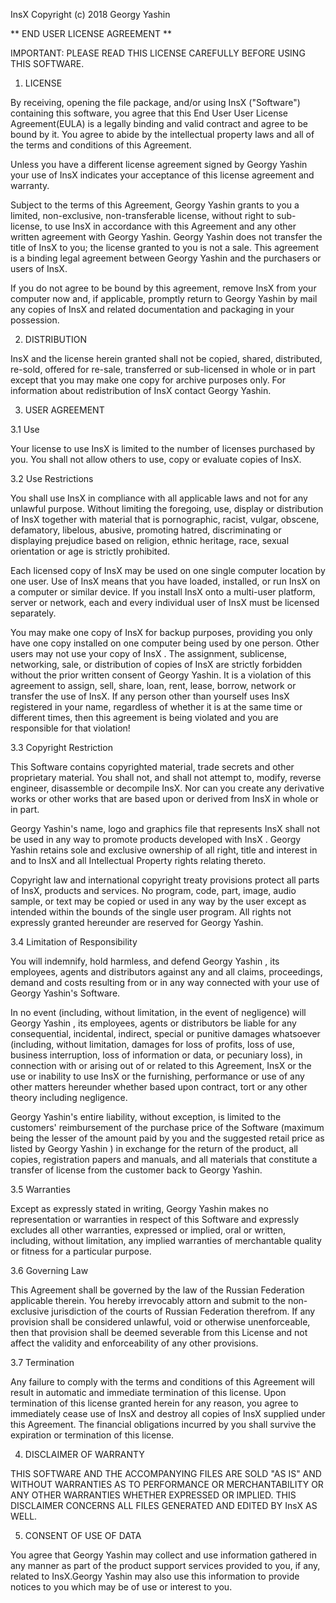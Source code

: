 
InsX
Copyright (c) 2018 Georgy Yashin

** END USER LICENSE AGREEMENT **

IMPORTANT: PLEASE READ THIS LICENSE CAREFULLY BEFORE USING THIS SOFTWARE.

1. LICENSE

By receiving, opening the file package, and/or using InsX ("Software") containing this software, you agree that this End User User License Agreement(EULA) is a legally binding and valid contract and agree to be bound by it. You agree to abide by the intellectual property laws and all of the terms and conditions of this Agreement.

Unless you have a different license agreement signed by Georgy Yashin your use of InsX indicates your acceptance of this license agreement and warranty.

Subject to the terms of this Agreement, Georgy Yashin grants to you a limited, non-exclusive, non-transferable license, without right to sub-license, to use InsX in accordance with this Agreement and any other written agreement with Georgy Yashin. Georgy Yashin does not transfer the title of InsX to you; the license granted to you is not a sale. This agreement is a binding legal agreement between Georgy Yashin and the purchasers or users of InsX.

If you do not agree to be bound by this agreement, remove InsX from your computer now and, if applicable, promptly return to Georgy Yashin by mail any copies of InsX and related documentation and packaging in your possession.

2. DISTRIBUTION

InsX and the license herein granted shall not be copied, shared, distributed, re-sold, offered for re-sale, transferred or sub-licensed in whole or in part except that you may make one copy for archive purposes only. For information about redistribution of InsX contact Georgy Yashin.

3. USER AGREEMENT

3.1 Use

Your license to use InsX is limited to the number of licenses purchased by you. You shall not allow others to use, copy or evaluate copies of InsX.

3.2 Use Restrictions

You shall use InsX in compliance with all applicable laws and not for any unlawful purpose. Without limiting the foregoing, use, display or distribution of InsX together with material that is pornographic, racist, vulgar, obscene, defamatory, libelous, abusive, promoting hatred, discriminating or displaying prejudice based on religion, ethnic heritage, race, sexual orientation or age is strictly prohibited.

Each licensed copy of InsX may be used on one single computer location by one user. Use of InsX means that you have loaded, installed, or run InsX on a computer or similar device. If you install InsX onto a multi-user platform, server or network, each and every individual user of InsX must be licensed separately.

You may make one copy of InsX for backup purposes, providing you only have one copy installed on one computer being used by one person. Other users may not use your copy of InsX . The assignment, sublicense, networking, sale, or distribution of copies of InsX are strictly forbidden without the prior written consent of Georgy Yashin. It is a violation of this agreement to assign, sell, share, loan, rent, lease, borrow, network or transfer the use of InsX. If any person other than yourself uses InsX registered in your name, regardless of whether it is at the same time or different times, then this agreement is being violated and you are responsible for that violation!

3.3 Copyright Restriction

This Software contains copyrighted material, trade secrets and other proprietary material. You shall not, and shall not attempt to, modify, reverse engineer, disassemble or decompile InsX. Nor can you create any derivative works or other works that are based upon or derived from InsX in whole or in part.

Georgy Yashin's name, logo and graphics file that represents InsX shall not be used in any way to promote products developed with InsX . Georgy Yashin retains sole and exclusive ownership of all right, title and interest in and to InsX and all Intellectual Property rights relating thereto.

Copyright law and international copyright treaty provisions protect all parts of InsX, products and services. No program, code, part, image, audio sample, or text may be copied or used in any way by the user except as intended within the bounds of the single user program. All rights not expressly granted hereunder are reserved for Georgy Yashin.

3.4 Limitation of Responsibility

You will indemnify, hold harmless, and defend Georgy Yashin , its employees, agents and distributors against any and all claims, proceedings, demand and costs resulting from or in any way connected with your use of Georgy Yashin's Software.

In no event (including, without limitation, in the event of negligence) will Georgy Yashin , its employees, agents or distributors be liable for any consequential, incidental, indirect, special or punitive damages whatsoever (including, without limitation, damages for loss of profits, loss of use, business interruption, loss of information or data, or pecuniary loss), in connection with or arising out of or related to this Agreement, InsX or the use or inability to use InsX or the furnishing, performance or use of any other matters hereunder whether based upon contract, tort or any other theory including negligence.

Georgy Yashin's entire liability, without exception, is limited to the customers' reimbursement of the purchase price of the Software (maximum being the lesser of the amount paid by you and the suggested retail price as listed by Georgy Yashin ) in exchange for the return of the product, all copies, registration papers and manuals, and all materials that constitute a transfer of license from the customer back to Georgy Yashin.

3.5 Warranties

Except as expressly stated in writing, Georgy Yashin makes no representation or warranties in respect of this Software and expressly excludes all other warranties, expressed or implied, oral or written, including, without limitation, any implied warranties of merchantable quality or fitness for a particular purpose.

3.6 Governing Law

This Agreement shall be governed by the law of the Russian Federation applicable therein. You hereby irrevocably attorn and submit to the non-exclusive jurisdiction of the courts of Russian Federation therefrom. If any provision shall be considered unlawful, void or otherwise unenforceable, then that provision shall be deemed severable from this License and not affect the validity and enforceability of any other provisions.

3.7 Termination

Any failure to comply with the terms and conditions of this Agreement will result in automatic and immediate termination of this license. Upon termination of this license granted herein for any reason, you agree to immediately cease use of InsX and destroy all copies of InsX supplied under this Agreement. The financial obligations incurred by you shall survive the expiration or termination of this license.

4. DISCLAIMER OF WARRANTY

THIS SOFTWARE AND THE ACCOMPANYING FILES ARE SOLD "AS IS" AND WITHOUT WARRANTIES AS TO PERFORMANCE OR MERCHANTABILITY OR ANY OTHER WARRANTIES WHETHER EXPRESSED OR IMPLIED. THIS DISCLAIMER CONCERNS ALL FILES GENERATED AND EDITED BY InsX AS WELL.

5. CONSENT OF USE OF DATA

You agree that Georgy Yashin may collect and use information gathered in any manner as part of the product support services provided to you, if any, related to InsX.Georgy Yashin may also use this information to provide notices to you which may be of use or interest to you.
